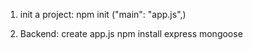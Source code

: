1) init a project:
npm init ("main": "app.js",)

2) Backend:
create app.js
npm install express mongoose
